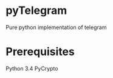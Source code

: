 pyTelegram
==========
Pure python implementation of telegram

Prerequisites
============
Python 3.4
  PyCrypto
